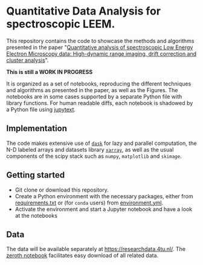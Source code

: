 # Quantitative Data Analysis for spectroscopic LEEM.

This repository contains the code to showcase the methods and algorithms presented in the paper 
"[Quantitative analysis of spectroscopic Low Energy Electron Microscopy data: High-dynamic range imaging, drift correction and cluster analysis](https://arxiv.org/abs/1907.13510)".

**This is still a WORK IN PROGRESS**

It is organized as a set of notebooks, reproducing the different techniques and algorithms as presented in the paper, as well as the Figures. The notebooks are in some cases supported by a separate Python file with library functions.
For human readable diffs, each notebook is shadowed by a Python file using [jupytext](https://github.com/mwouts/jupytext).

## Implementation
The code makes extensive use of [`dask`](https://dask.org/) for lazy and parallel computation, the N-D labeled arrays and datasets library [`xarray`](http://xarray.pydata.org/), as well as the usual components of the scipy stack such as `numpy`, `matplotlib` and `skimage`.

## Getting started
* Git clone or download this repository.
* Create a Python environment with the necessary packages, either from [requirements.txt](requirements.txt) or (for `conda` users) from [environment.yml](environment.yml).
* Activate the environment and start a Jupyter notebook and have a look at the notebooks

## Data
The data will be available separately at https://researchdata.4tu.nl/. The [zeroth notebook](0_-_Data-download.ipynb) facilitates easy download of all related data.
